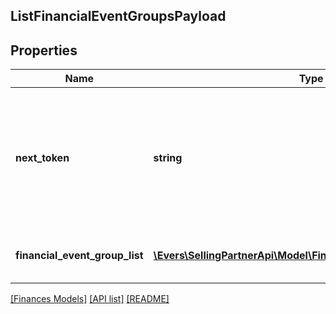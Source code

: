 ## ListFinancialEventGroupsPayload

## Properties

Name | Type | Description | Notes
------------ | ------------- | ------------- | -------------
**next_token** | **string** | When present and not empty, pass this string token in the next request to return the next response page. | [optional]
**financial_event_group_list** | [**\Evers\SellingPartnerApi\Model\Finances\FinancialEventGroup[]**](FinancialEventGroup.md) | A list of financial event group information. | [optional]

[[Finances Models]](../) [[API list]](../../Api) [[README]](../../../README.md)
